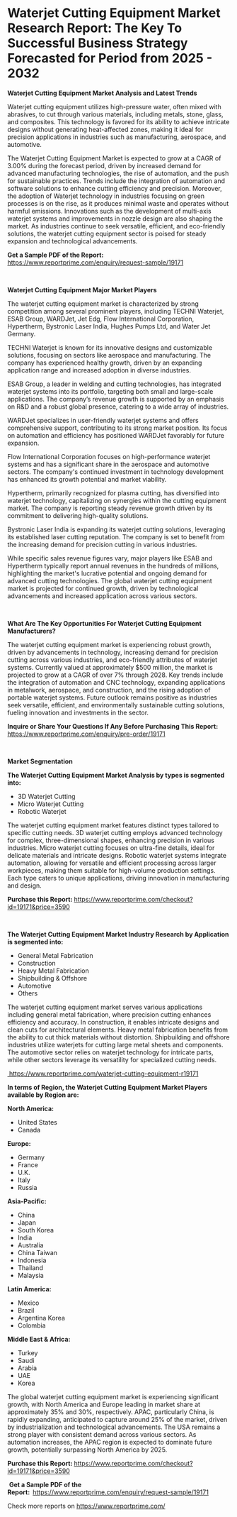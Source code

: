 <p><h1>Waterjet Cutting Equipment Market Research Report: The Key To Successful Business Strategy Forecasted for Period from 2025 - 2032</h1></p><p><strong>Waterjet Cutting Equipment Market Analysis and Latest Trends</strong></p>
<p><p>Waterjet cutting equipment utilizes high-pressure water, often mixed with abrasives, to cut through various materials, including metals, stone, glass, and composites. This technology is favored for its ability to achieve intricate designs without generating heat-affected zones, making it ideal for precision applications in industries such as manufacturing, aerospace, and automotive.</p><p>The Waterjet Cutting Equipment Market is expected to grow at a CAGR of 3.00% during the forecast period, driven by increased demand for advanced manufacturing technologies, the rise of automation, and the push for sustainable practices. Trends include the integration of automation and software solutions to enhance cutting efficiency and precision. Moreover, the adoption of Waterjet technology in industries focusing on green processes is on the rise, as it produces minimal waste and operates without harmful emissions. Innovations such as the development of multi-axis waterjet systems and improvements in nozzle design are also shaping the market. As industries continue to seek versatile, efficient, and eco-friendly solutions, the waterjet cutting equipment sector is poised for steady expansion and technological advancements.</p></p>
<p><strong>Get a Sample PDF of the Report:&nbsp;</strong> <a href="https://www.reportprime.com/enquiry/request-sample/19171?utm_campaign=3190&utm_medium=2&utm_source=Github&utm_content=ia&utm_term=19032025&utm_id=waterjet-cutting-equipment">https://www.reportprime.com/enquiry/request-sample/19171</a></p>
<p>&nbsp;</p>
<p><strong>Waterjet Cutting Equipment Major Market Players</strong></p>
<p><p>The waterjet cutting equipment market is characterized by strong competition among several prominent players, including TECHNI Waterjet, ESAB Group, WARDJet, Jet Edg, Flow International Corporation, Hypertherm, Bystronic Laser India, Hughes Pumps Ltd, and Water Jet Germany. </p><p>TECHNI Waterjet is known for its innovative designs and customizable solutions, focusing on sectors like aerospace and manufacturing. The company has experienced healthy growth, driven by an expanding application range and increased adoption in diverse industries.</p><p>ESAB Group, a leader in welding and cutting technologies, has integrated waterjet systems into its portfolio, targeting both small and large-scale applications. The company’s revenue growth is supported by an emphasis on R&D and a robust global presence, catering to a wide array of industries.</p><p>WARDJet specializes in user-friendly waterjet systems and offers comprehensive support, contributing to its strong market position. Its focus on automation and efficiency has positioned WARDJet favorably for future expansion.</p><p>Flow International Corporation focuses on high-performance waterjet systems and has a significant share in the aerospace and automotive sectors. The company's continued investment in technology development has enhanced its growth potential and market viability.</p><p>Hypertherm, primarily recognized for plasma cutting, has diversified into waterjet technology, capitalizing on synergies within the cutting equipment market. The company is reporting steady revenue growth driven by its commitment to delivering high-quality solutions.</p><p>Bystronic Laser India is expanding its waterjet cutting solutions, leveraging its established laser cutting reputation. The company is set to benefit from the increasing demand for precision cutting in various industries.</p><p>While specific sales revenue figures vary, major players like ESAB and Hypertherm typically report annual revenues in the hundreds of millions, highlighting the market's lucrative potential and ongoing demand for advanced cutting technologies. The global waterjet cutting equipment market is projected for continued growth, driven by technological advancements and increased application across various sectors.</p></p>
<p>&nbsp;</p>
<p><strong>What Are The Key Opportunities For Waterjet Cutting Equipment Manufacturers?</strong></p>
<p><p>The waterjet cutting equipment market is experiencing robust growth, driven by advancements in technology, increasing demand for precision cutting across various industries, and eco-friendly attributes of waterjet systems. Currently valued at approximately $500 million, the market is projected to grow at a CAGR of over 7% through 2028. Key trends include the integration of automation and CNC technology, expanding applications in metalwork, aerospace, and construction, and the rising adoption of portable waterjet systems. Future outlook remains positive as industries seek versatile, efficient, and environmentally sustainable cutting solutions, fueling innovation and investments in the sector.</p></p>
<p><strong>Inquire or Share Your Questions If Any Before Purchasing This Report:</strong> <a href="https://www.reportprime.com/enquiry/pre-order/19171?utm_campaign=3190&utm_medium=2&utm_source=Github&utm_content=ia&utm_term=19032025&utm_id=waterjet-cutting-equipment">https://www.reportprime.com/enquiry/pre-order/19171</a></p>
<p>&nbsp;</p>
<p><strong>Market Segmentation</strong></p>
<p><strong>The Waterjet Cutting Equipment Market Analysis by types is segmented into:</strong></p>
<p><ul><li>3D Waterjet Cutting</li><li>Micro Waterjet Cutting</li><li>Robotic Waterjet</li></ul></p>
<p><p>The waterjet cutting equipment market features distinct types tailored to specific cutting needs. 3D waterjet cutting employs advanced technology for complex, three-dimensional shapes, enhancing precision in various industries. Micro waterjet cutting focuses on ultra-fine details, ideal for delicate materials and intricate designs. Robotic waterjet systems integrate automation, allowing for versatile and efficient processing across larger workpieces, making them suitable for high-volume production settings. Each type caters to unique applications, driving innovation in manufacturing and design.</p></p>
<p><strong>Purchase this Report:&nbsp;</strong><a href="https://www.reportprime.com/checkout?id=19171&price=3590&utm_campaign=3190&utm_medium=2&utm_source=Github&utm_content=ia&utm_term=19032025&utm_id=waterjet-cutting-equipment">https://www.reportprime.com/checkout?id=19171&price=3590</a></p>
<p>&nbsp;</p>
<p><strong>The Waterjet Cutting Equipment Market Industry Research by Application is segmented into:</strong></p>
<p><ul><li>General Metal Fabrication</li><li>Construction</li><li>Heavy Metal Fabrication</li><li>Shipbuilding & Offshore</li><li>Automotive</li><li>Others</li></ul></p>
<p><p>The waterjet cutting equipment market serves various applications including general metal fabrication, where precision cutting enhances efficiency and accuracy. In construction, it enables intricate designs and clean cuts for architectural elements. Heavy metal fabrication benefits from the ability to cut thick materials without distortion. Shipbuilding and offshore industries utilize waterjets for cutting large metal sheets and components. The automotive sector relies on waterjet technology for intricate parts, while other sectors leverage its versatility for specialized cutting needs.</p></p>
<p><a href="https://www.reportprime.com/waterjet-cutting-equipment-r19171?utm_campaign=3190&utm_medium=2&utm_source=Github&utm_content=ia&utm_term=19032025&utm_id=waterjet-cutting-equipment">&nbsp;https://www.reportprime.com/waterjet-cutting-equipment-r19171</a></p>
<p><strong>In terms of Region, the Waterjet Cutting Equipment Market Players available by Region are:</strong></p>
<p>
    <p> <strong> North America: </strong>
        <ul>
            <li>United States</li>
            <li>Canada</li>
        </ul>
        </p> 
    <p> <strong> Europe: </strong>
        <ul>
            <li>Germany</li>
            <li>France</li>
            <li>U.K.</li>
            <li>Italy</li>
            <li>Russia</li>
        </ul>
        </p> 
    <p> <strong> Asia-Pacific: </strong>
        <ul>
            <li>China</li>
            <li>Japan</li>
            <li>South Korea</li>
            <li>India</li>
            <li>Australia</li>
            <li>China Taiwan</li>
            <li>Indonesia</li>
            <li>Thailand</li>
            <li>Malaysia</li>
        </ul>
        </p> 
    <p> <strong> Latin America: </strong>
        <ul>
            <li>Mexico</li>
            <li>Brazil</li>
            <li>Argentina Korea</li>
            <li>Colombia</li>
        </ul>
        </p> 
    <p> <strong> Middle East & Africa: </strong>
        <ul>
            <li>Turkey</li>
            <li>Saudi</li>
            <li>Arabia</li>
            <li>UAE</li>
            <li>Korea</li>
        </ul>
    </p>
    </p>
<p><p>The global waterjet cutting equipment market is experiencing significant growth, with North America and Europe leading in market share at approximately 35% and 30%, respectively. APAC, particularly China, is rapidly expanding, anticipated to capture around 25% of the market, driven by industrialization and technological advancements. The USA remains a strong player with consistent demand across various sectors. As automation increases, the APAC region is expected to dominate future growth, potentially surpassing North America by 2025.</p></p>
<p><strong>Purchase this Report: </strong><a href="https://www.reportprime.com/checkout?id=19171&price=3590&utm_campaign=3190&utm_medium=2&utm_source=Github&utm_content=ia&utm_term=19032025&utm_id=waterjet-cutting-equipment">https://www.reportprime.com/checkout?id=19171&price=3590</a></p>
<p>&nbsp;<strong>Get a Sample PDF of the Report:&nbsp;&nbsp;</strong><a href="https://www.reportprime.com/enquiry/request-sample/19171?utm_campaign=3190&utm_medium=2&utm_source=Github&utm_content=ia&utm_term=19032025&utm_id=waterjet-cutting-equipment">https://www.reportprime.com/enquiry/request-sample/19171</a></p>
<p><strong></strong></p>
<p>Check more reports on <a href="https://www.reportprime.com/?utm_campaign=3190&utm_medium=2&utm_source=Github&utm_content=ia&utm_term=19032025&utm_id=waterjet-cutting-equipment">https://www.reportprime.com/</a></p>